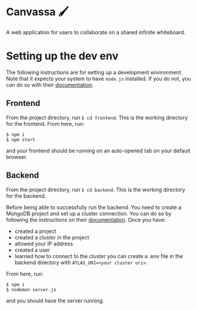 # Canvassa 🖌️

A web application for users to collaborate on a shared infinite whiteboard.

# Setting up the dev env

The following instructions are for setting up a development environment. Note that it expects your system to have `node.js` installed. If you do not, you can do so with their [documentation](https://docs.npmjs.com/downloading-and-installing-node-js-and-npm).

## Frontend

From the project directory, run `$ cd frontend`. This is the working directory for the frontend. From here, run:

```
$ npm i
$ npm start
```

and your frontend should be running on an auto-opened tab on your default browser.

## Backend

From the project directory, run `$ cd backend`. This is the working directory for the backend.

Before being able to successfully run the backend. You need to create a MongoDB project and set up a cluster connection. You can do so by following the instructions on their [documentation](https://www.mongodb.com/docs/atlas/government/tutorial/create-project/). Once you have:

- created a project
- created a cluster in the project
- allowed your IP address
- created a user
- learned how to connect to the cluster
  you can create a .env file in the backend directory with `ATLAS_URI=<your cluster uri>`.

From here, run:

```
$ npm i
$ nodemon server.js
```

and you should have the server running.
